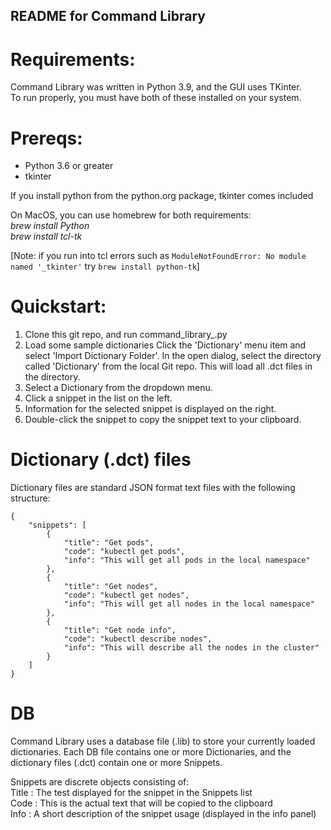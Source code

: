 ## README for Command Library

# Requirements:
Command Library was written in Python 3.9, and the GUI uses TKinter.  
To run properly, you must have both of these installed on your system.

# Prereqs:
- Python 3.6 or greater 
- tkinter

If you install python from the python.org package, tkinter comes included

On MacOS, you can use homebrew for both requirements:  
*brew install Python*  
*brew install tcl-tk*  

[Note: if you run into tcl errors such as `ModuleNotFoundError: No module named '_tkinter'` try `brew install python-tk`]

# Quickstart:

1. Clone this git repo, and run command_library_.py
2. Load some sample dictionaries
  Click the 'Dictionary' menu item and select 'Import Dictionary Folder'. In the open dialog, select the directory called 'Dictionary' from the local Git repo. This will load all .dct files in the directory.
3. Select a Dictionary from the dropdown menu.
4. Click a snippet in the list on the left.
5. Information for the selected snippet is displayed on the right.
6. Double-click the snippet to copy the snippet text to your clipboard.

# Dictionary (.dct) files
Dictionary files are standard JSON format text files with the following structure:
```
{
    "snippets": [
        {
            "title": "Get pods",
            "code": "kubectl get pods",
            "info": "This will get all pods in the local namespace"
        },
        {
            "title": "Get nodes",
            "code": "kubectl get nodes",
            "info": "This will get all nodes in the local namespace"
        },
        {
            "title": "Get node info",
            "code": "kubectl describe nodes",
            "info": "This will describe all the nodes in the cluster"
        }
    ]
}
```
# DB
Command Library uses a database file (.lib) to store your currently loaded dictionaries. Each DB file contains one or more Dictionaries, and the dictionary files (.dct) contain one or more Snippets.
  
Snippets are discrete objects consisting of:  
Title : The test displayed for the snippet in the Snippets list  
Code : This is the actual text that will be copied to the clipboard  
Info : A short description of the snippet usage (displayed in the info panel)

